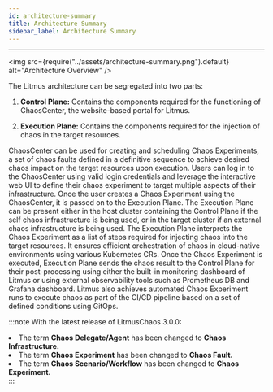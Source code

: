 ```yaml
---
id: architecture-summary
title: Architecture Summary
sidebar_label: Architecture Summary
---
```


---

<img src={require("../assets/architecture-summary.png").default} alt="Architecture Overview" />

The Litmus architecture can be segregated into two parts:

1. **Control Plane:** Contains the components required for the functioning of ChaosCenter, the website-based portal for Litmus.

2. **Execution Plane:** Contains the components required for the injection of chaos in the target resources.

ChaosCenter can be used for creating and scheduling Chaos Experiments, a set of chaos faults defined in a definitive sequence to achieve desired chaos impact on the target resources upon execution. Users can log in to the ChaosCenter using valid login credentials and leverage the interactive web UI to define their chaos experiment to target multiple aspects of their infrastructure. Once the user creates a Chaos Experiment using the ChaosCenter, it is passed on to the Execution Plane. The Execution Plane can be present either in the host cluster containing the Control Plane if the self chaos infrastructure is being used, or in the target cluster if an external chaos infrastructure is being used. The Execution Plane interprets the Chaos Experiment as a list of steps required for injecting chaos into the target resources. It ensures efficient orchestration of chaos in cloud-native environments using various Kubernetes CRs. Once the Chaos Experiment is executed, Execution Plane sends the chaos result to the Control Plane for their post-processing using either the built-in monitoring dashboard of Litmus or using external observability tools such as Prometheus DB and Grafana dashboard. Litmus also achieves automated Chaos Experiment runs to execute chaos as part of the CI/CD pipeline based on a set of defined conditions using GitOps.

:::note
With the latest release of LitmusChaos 3.0.0:

<li>The term <b>Chaos Delegate/Agent</b> has been changed to <b>Chaos Infrastructure.</b> </li>
<li>The term <b>Chaos Experiment</b> has been changed to <b>Chaos Fault.</b> </li>
<li>The term <b>Chaos Scenario/Workflow</b> has been changed to <b>Chaos Experiment.</b></li>
:::
